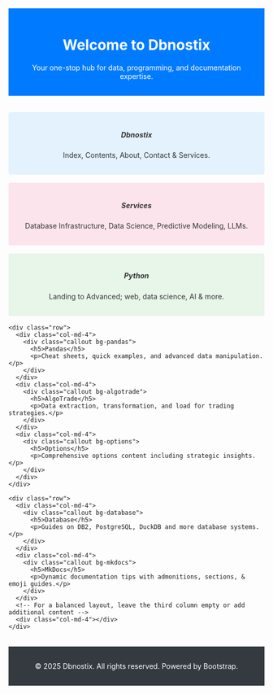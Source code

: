 <!DOCTYPE html>
<html lang="en">
<head>
  <meta charset="UTF-8">
  <meta name="viewport" content="width=device-width, initial-scale=1">
  <title>Welcome to Dbnostix</title>
  <!-- Bootstrap CSS -->
  <link rel="stylesheet" href="https://stackpath.bootstrapcdn.com/bootstrap/4.5.2/css/bootstrap.min.css">
  <style>
    /* Shortened banner styling */
    .banner {
      background-color: #007bff;
      color: #fff;
      padding: 1rem 1rem; /* Reduced padding for half the height */
      text-align: center;
      margin-bottom: 2rem;
    }
    /* Callout box styling */
    .callout {
      color: #333;
      padding: 1rem;
      margin-bottom: 1rem;
      border-radius: 4px;
      text-align: center;
    }
    .bg-dbnostix { background-color: #e3f2fd; }
    .bg-services   { background-color: #fce4ec; }
    .bg-python     { background-color: #e8f5e9; }
    .bg-pandas     { background-color: #fff3e0; }
    .bg-algotrade { background-color: #ede7f6; }
    .bg-options    { background-color: #f3e5f5; }
    .bg-database   { background-color: #e0f7fa; }
    .bg-mkdocs     { background-color: #f9fbe7; }
    footer {
      background-color: #343a40;
      color: #fff;
      padding: 1rem;
      text-align: center;
      margin-top: 2rem;
    }
  </style>
</head>
<body>


  <!-- Banner Section -->
  <header class="banner">
    <h1>Welcome to Dbnostix</h1>
    <p>Your one-stop hub for data, programming, and documentation expertise.</p>
  </header>

  <div class="container">
    <!-- Navigation Callout Boxes in a 3-Column Grid -->
    <div class="row">
      <div class="col-md-4">
        <div class="callout bg-dbnostix">
          <h5>Dbnostix</h5>
          <p>Index, Contents, About, Contact & Services.</p>
        </div>
      </div>
      <div class="col-md-4">
        <div class="callout bg-services">
          <h5>Services</h5>
          <p>Database Infrastructure, Data Science, Predictive Modeling, LLMs.</p>
        </div>
      </div>
      <div class="col-md-4">
        <div class="callout bg-python">
          <h5>Python</h5>
          <p>Landing to Advanced; web, data science, AI & more.</p>
        </div>
      </div>
    </div>

    <div class="row">
      <div class="col-md-4">
        <div class="callout bg-pandas">
          <h5>Pandas</h5>
          <p>Cheat sheets, quick examples, and advanced data manipulation.</p>
        </div>
      </div>
      <div class="col-md-4">
        <div class="callout bg-algotrade">
          <h5>AlgoTrade</h5>
          <p>Data extraction, transformation, and load for trading strategies.</p>
        </div>
      </div>
      <div class="col-md-4">
        <div class="callout bg-options">
          <h5>Options</h5>
          <p>Comprehensive options content including strategic insights.</p>
        </div>
      </div>
    </div>

    <div class="row">
      <div class="col-md-4">
        <div class="callout bg-database">
          <h5>Database</h5>
          <p>Guides on DB2, PostgreSQL, DuckDB and more database systems.</p>
        </div>
      </div>
      <div class="col-md-4">
        <div class="callout bg-mkdocs">
          <h5>MkDocs</h5>
          <p>Dynamic documentation tips with admonitions, sections, & emoji guides.</p>
        </div>
      </div>
      <!-- For a balanced layout, leave the third column empty or add additional content -->
      <div class="col-md-4"></div>
    </div>
  </div>

  <!-- Footer -->
  <footer>
    <p>&copy; 2025 Dbnostix. All rights reserved. Powered by Bootstrap.</p>
  </footer>
 
  <!-- Bootstrap JS (Optional for interactive components) -->
  <script src="https://code.jquery.com/jquery-3.5.1.slim.min.js"></script>
  <script src="https://cdn.jsdelivr.net/npm/bootstrap@4.5.2/dist/js/bootstrap.bundle.min.js"></script>
</body>
</html>
